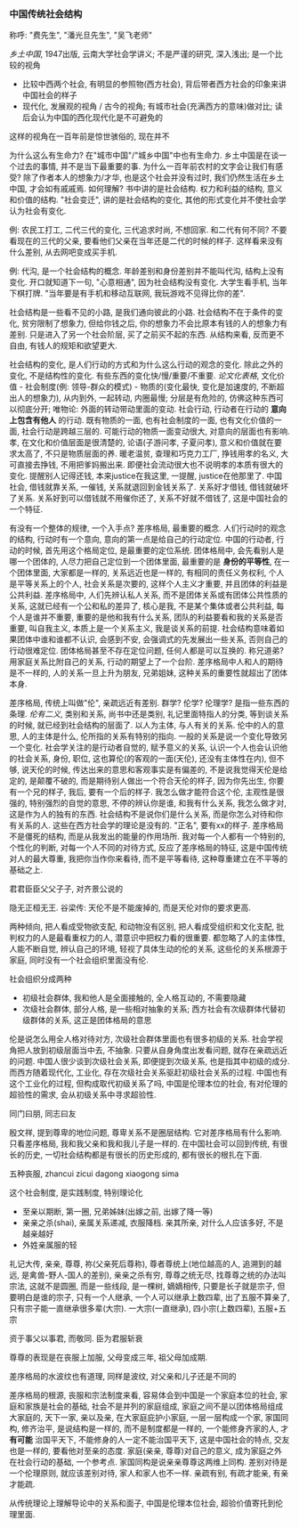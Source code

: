 ### 中国传统社会结构

称呼: "费先生", "潘光旦先生", "吴飞老师"

*乡土中国*, 1947出版, 云南大学社会学讲义; 不是严谨的研究, 深入浅出; 是一个比较的视角
- 比较中西两个社会, 有明显的参照物(西方社会), 背后带者西方社会的印象来讲中国社会的样子
- 现代化, 发展观的视角 / 古今的视角; 有城市社会(充满西方的意味)做对比; 读后会认为中国的西化现代化是不可避免的

这样的视角在一百年前是惊世骇俗的, 现在并不

为什么这么有生命力? 在"城市中国"/"城乡中国"中也有生命力. 乡土中国是在谈一个过去的事情, 并不是当下最重要的事. 为什么一百年前农村的文字会让我们有感受? 除了作者本人的想象力/才华, 也是这个社会并没有过时, 我们仍然生活在乡土中国, 才会如有戚戚焉. 如何理解? 书中讲的是社会结构. 权力和利益的结构, 意义和价值的结构. "社会变迁", 讲的是社会结构的变化, 其他的形式变化并不使社会学认为社会有变化.

例: 农民工打工, 二代三代的变化, 三代追求时尚, 不想回家. 和二代有何不同? 不要看现在的三代的父亲, 要看他们父亲在当年还是二代的时候的样子. 这样看来没有什么差别, 从去网吧变成买手机.

例: 代沟, 是一个社会结构的概念. 年龄差别和身份差别并不能叫代沟, 结构上没有变化. 开口就知道下一句, "心意相通", 因为社会结构没有变化. 大学生看手机, 当年下棋打牌. "当年要是有手机和移动互联网, 我玩游戏不见得比你的差".

社会结构是一些看不见的小路, 是我们通向彼此的小路. 社会结构不在于条件的变化, 贫穷限制了想象力, 但给你钱之后, 你的想象力不会比原本有钱的人的想象力有差别. 只是进入了另一个社会阶层, 买了之前买不起的东西. 从结构来看, 反而更不自由, 有钱人的规矩和欲望更大.

社会结构的变化, 是人们行动的方式和为什么这么行动的观念的变化. 除此之外的变化, 不是结构性的变化. 有些东西的变化快/慢/重要/不重要. *论文化表格*, 文化价值 - 社会制度(例: 领导-群众的模式) - 物质的(变化最快, 变化是加速度的, 不断超出人的想象力), 从内到外, 一起转动, 内圈最慢; 分层是有危险的, 仿佛这种东西可以彻底分开; 唯物论: 外面的转动带动里面的变动. 社会行动, 行动者在行动的 **意向上包含有他人** 的行动. 既有物质的一面, 也有社会制度的一面, 也有文化价值的一面, 社会行动是跨越三层的. 可能行动的物质一面变动很大, 对意向的层面也有影响. 孝, 在文化和价值层面是很清楚的, 论语(子游问孝, 子夏问孝), 意义和价值就在要求太高了, 不只是物质层面的养. 暖老温贫, 查理和巧克力工厂, 挣钱用孝的名义, 大可直接去挣钱, 不用把爹妈搬出来. 即便社会流动很大也不说明孝的本质有很大的变化. 提醒别人记得还钱, 本来justice在我这里, 一提醒, justice在他那里了. 中国社会, 借钱就靠关系, 一催钱, 关系就退回到金钱关系了. 关系好才借钱, 借钱就破坏了关系. 关系好到可以借钱就不用催你还了, 关系不好就不借钱了, 这是中国社会的一个特征.

有没有一个整体的规律, 一个入手点? 差序格局, 最重要的概念. 人们行动时的观念的结构, 行动时有一个意向, 意向的第一点是给自己的行动定位. 中国的行动者, 行动的时候, 首先用这个格局定位, 是最重要的定位系统. 团体格局中, 会先看别人是哪一个团体的, 人尽力把自己定位到一个团体里面, 最重要的是 **身份的平等性**, 在一个团体里面, 大家都是一样的, 关系远近也是一样的, 有相同的责任义务权利, 个人是平等关系上的个人, 社会关系是次要的, 这样个人主义才重要, 并且团体的利益是公共利益. 差序格局中, 人们先辨认私人关系, 而不是团体关系或有团体公共性质的关系, 这就已经有一个公和私的差异了, 核心是我, 不是某个集体或者公共利益, 每个人是谁并不重要, 重要的是他和我有什么关系, 团队的利益要看和我的关系是否重要, 叫自我主义, 本质上是一个关系主义, 我是谈关系的前提. 社会结构意味着如果团体中谁和谁都不认识, 会感到不安, 会强调式的先发展出一些关系, 否则自己的行动很难定位. 团体格局甚至不存在定位问题, 任何人都是可以互换的. 称兄道弟? 用家庭关系比附自己的关系, 行动的期望上了一个台阶. 差序格局中人和人的期待是不一样的, 人的关系一旦上升为朋友, 兄弟姐妹, 这种关系的重要性就超出了团体本身.

差序格局, 传统上叫做"伦", 亲疏远近有差别. 群学? 伦学? 伦理学? 是指一些东西的条理. *伦有二义*, 类别和关系, 尚书中还是类别, 礼记里面特指人的分类, 等到谈关系的时候, 就已经到社会结构的层面了. 以人为主体, 与人有关的关系. 伦中的人的意思, 人的主体是什么, 伦所指的关系有特别的指向. 一般的关系是说一个变化导致另一个变化. 社会学关注的是行动者自觉的, 赋予意义的关系, 认识一个人也会认识他的社会关系, 身份, 职位, 这也算伦(的客观的一面(天伦), 还没有主体性在内), 但不够, 说天伦的时候, 传达出来的意思和客观事实是有偏差的, 不是说我觉得天伦是给定的, 是颠覆不破的, 而是期待别人做出一个符合天伦的样子, 因为你先出生, 你要有一个兄的样子, 我后, 要有一个后的样子. 我怎么做才能符合这个伦, 主观性是很强的, 特别强烈的自觉的意思, 不停的辨认你是谁, 和我有什么关系, 我怎么做才对, 这是作为人的独有的东西. 社会结构不是说你们是什么关系, 而是你怎么对待和你有关系的人. 这些在西方社会学的理论是没有的. "正名", 要有xx的样子. 差序格局不是僵死的结构, 而是从我发出的能量的作用场所. 我对每一个人都有一个特别的, 个性化的判断, 对每一个人不同的对待方式, 反应了差序格局的特征, 这是中国传统对人的最大尊重, 我把你当作你来看待, 而不是平等看待, 这种尊重建立在不平等的基础之上.

君君臣臣父父子子, 对齐景公说的

隐无正桓无王. 谷梁传: 天伦不是不能废掉的, 而是天伦对你的要求更高.

两种倾向, 把人看成受物欲支配, 和动物没有区别, 把人看成受组织和文化支配, 批判权力的人是最看重权力的人, 潜意识中把权力看的很重要. 都忽略了人的主体性, 人能不断自觉, 辨认自己的环境, 轻视了具体生动的伦的关系, 这些伦的关系根源于家庭, 同时没有一个社会组织里面没有伦.

社会组织分成两种
- 初级社会群体, 我和他人是全面接触的, 全人格互动的, 不需要隐藏
- 次级社会群体, 部分人格, 是一些相对抽象的关系; 西方社会有次级群体代替初级群体的关系, 这正是团体格局的意思

伦是说怎么用全人格对待对方, 次级社会群体里面也有很多初级的关系. 社会学视角把人放到初级层面当中去, 不抽象. 只要从自身角度出发看问题, 就存在亲疏远近的问题. 中国人很少谈到次级社会关系, 即便提到次级关系, 也是指其中初级的成分. 而西方随着现代化, 工业化, 存在次级社会关系驱赶初级社会关系的过程. 中国也有这个工业化的过程, 但构成取代初级关系了吗, 中国是伦理本位的社会, 有对伦理的超验性的需求, 会从初级关系中寻求超验性.

同门曰朋, 同志曰友

殷文祥, 提到尊卑的地位问题, 尊卑关系不是圈层结构. 它对差序格局有什么影响. 只看差序格局, 我和我父亲和我和我儿子是一样的. 在中国社会可以回到传统, 有很长的历史, 一切社会结构都是有很长的历史形成的, 都有很长的根扎在下面.

五种丧服, zhancui  zicui  dagong  xiaogong  sima

这个社会制度, 是实践制度, 特别理论化

- 至亲以期断, 第一圈, 兄弟姊妹(出嫁之前, 出嫁了降一等)
- 亲亲之杀(shai), 亲属关系递减, 衣服降档. 亲其所亲, 对什么人应该多好, 不是越亲越好
- 外姓亲属服的轻

礼记大传, 亲亲, 尊尊, 祢(父亲死后尊称), 尊者尊统上(地位越高的人, 追溯到的越远, 是禽兽-野人-国人的差别), 亲亲之杀有穷, 尊尊之统无尽, 找尊尊之统的办法叫宗法, 这就不是圆圈, 而是一些线段, 是一棵树, 嫡嫡相传, 只要是长子就是宗子, 但要明白是谁的宗子, 只有一个人继承, 一个人可以继承上数四辈, 出了五服不算亲了, 只有宗子能一直继承很多辈(大宗). 一大宗(一直继承), 四小宗(上数四辈), 五服+五宗

资于事父以事君, 而敬同. 臣为君服斩衰

尊尊的表现是在丧服上加服, 父母变成三年, 祖父母加成期.

差序格局的水波纹也有道理, 同样是波纹, 对父亲和儿子还是不同的

差序格局的根源, 丧服和宗法制度来看, 容易体会到中国是一个家庭本位的社会, 家庭和家族是社会的基础, 社会不是并列的家庭组成, 家庭之间不是以团体格局组成大家庭的, 天下一家, 亲以及亲, 在大家庭庇护小家庭, 一层一层构成一个家, 家国同构, 修齐治平, 是说结构是一样的, 而不是制度都是一样的, 一个能修身齐家的人, 才 **有可能** 治国平天下, 不能修身的人一定不能治国平天下, 这是中国社会的特点, 交友也是一样的, 要看他对至亲的态度. 家庭(亲亲, 尊尊)对自己的意义, 成为家庭之外在社会行动的基础, 一个参考点. 家国同构是说亲亲尊尊这两维上同构. 差别对待是一个伦理原则, 就应该差别对待, 家人和家人也不一样. 亲疏有别, 有疏才能亲, 有亲才能疏.

从传统理论上理解导论中的关系和面子, 中国是伦理本位社会, 超验价值寄托到伦理里面.
